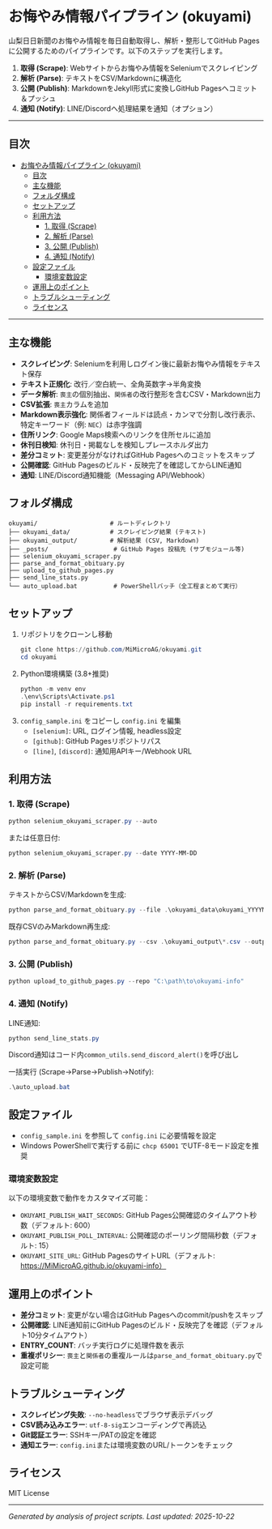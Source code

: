 # お悔やみ情報パイプライン (okuyami)

山梨日日新聞のお悔やみ情報を毎日自動取得し、解析・整形してGitHub Pagesに公開するためのパイプラインです。以下のステップを実行します。

1. **取得 (Scrape)**: Webサイトからお悔やみ情報をSeleniumでスクレイピング
2. **解析 (Parse)**: テキストをCSV/Markdownに構造化
3. **公開 (Publish)**: MarkdownをJekyll形式に変換しGitHub Pagesへコミット＆プッシュ
4. **通知 (Notify)**: LINE/Discordへ処理結果を通知（オプション）

---

## 目次

- [お悔やみ情報パイプライン (okuyami)](#お悔やみ情報パイプライン-okuyami)
  - [目次](#目次)
  - [主な機能](#主な機能)
  - [フォルダ構成](#フォルダ構成)
  - [セットアップ](#セットアップ)
  - [利用方法](#利用方法)
    - [1. 取得 (Scrape)](#1-取得-scrape)
    - [2. 解析 (Parse)](#2-解析-parse)
    - [3. 公開 (Publish)](#3-公開-publish)
    - [4. 通知 (Notify)](#4-通知-notify)
  - [設定ファイル](#設定ファイル)
    - [環境変数設定](#環境変数設定)
  - [運用上のポイント](#運用上のポイント)
  - [トラブルシューティング](#トラブルシューティング)
  - [ライセンス](#ライセンス)

---

## 主な機能

- **スクレイピング**: Seleniumを利用しログイン後に最新お悔やみ情報をテキスト保存
- **テキスト正規化**: 改行／空白統一、全角英数字→半角変換
- **データ解析**: `喪主`の個別抽出、`関係者`の改行整形を含むCSV・Markdown出力
- **CSV拡張**: `喪主`カラムを追加
- **Markdown表示強化**: 関係者フィールドは読点・カンマで分割し改行表示、特定キーワード（例: `NEC`）は赤字強調
- **住所リンク**: Google Maps検索へのリンクを住所セルに追加
- **休刊日検知**: 休刊日・掲載なしを検知しプレースホルダ出力
- **差分コミット**: 変更差分がなければGitHub Pagesへのコミットをスキップ
- **公開確認**: GitHub Pagesのビルド・反映完了を確認してからLINE通知
- **通知**: LINE/Discord通知機能（Messaging API/Webhook）

## フォルダ構成

```
okuyami/                    # ルートディレクトリ
├── okuyami_data/           # スクレイピング結果 (テキスト)
├── okuyami_output/         # 解析結果 (CSV, Markdown)
├── _posts/                  # GitHub Pages 投稿先 (サブモジュール等)
├── selenium_okuyami_scraper.py
├── parse_and_format_obituary.py
├── upload_to_github_pages.py
├── send_line_stats.py
└── auto_upload.bat          # PowerShellバッチ（全工程まとめて実行）
```

## セットアップ

1. リポジトリをクローンし移動
   ```powershell
   git clone https://github.com/MiMicroAG/okuyami.git
   cd okuyami
   ```
2. Python環境構築 (3.8+推奨)
   ```powershell
   python -m venv env
   .\env\Scripts\Activate.ps1
   pip install -r requirements.txt
   ```
3. `config_sample.ini` をコピーし `config.ini` を編集
   - `[selenium]`: URL, ログイン情報, headless設定
   - `[github]`: GitHub Pagesリポジトリパス
   - `[line]`, `[discord]`: 通知用APIキー/Webhook URL

## 利用方法

### 1. 取得 (Scrape)
```powershell
python selenium_okuyami_scraper.py --auto
``` 
または任意日付:
```powershell
python selenium_okuyami_scraper.py --date YYYY-MM-DD
```

### 2. 解析 (Parse)
テキストからCSV/Markdownを生成:
```powershell
python parse_and_format_obituary.py --file .\okuyami_data\okuyami_YYYYMMDD.txt --output-dir .\okuyami_output
```
既存CSVのみMarkdown再生成:
```powershell
python parse_and_format_obituary.py --csv .\okuyami_output\*.csv --output-dir .\okuyami_output
```

### 3. 公開 (Publish)
```powershell
python upload_to_github_pages.py --repo "C:\path\to\okuyami-info"
```

### 4. 通知 (Notify)
LINE通知:
```powershell
python send_line_stats.py
```
Discord通知はコード内`common_utils.send_discord_alert()`を呼び出し

一括実行 (Scrape→Parse→Publish→Notify):
```powershell
.\auto_upload.bat
```

## 設定ファイル

- `config_sample.ini` を参照して `config.ini` に必要情報を設定
- Windows PowerShellで実行する前に `chcp 65001` でUTF-8モード設定を推奨

### 環境変数設定

以下の環境変数で動作をカスタマイズ可能：

- `OKUYAMI_PUBLISH_WAIT_SECONDS`: GitHub Pages公開確認のタイムアウト秒数（デフォルト: 600）
- `OKUYAMI_PUBLISH_POLL_INTERVAL`: 公開確認のポーリング間隔秒数（デフォルト: 15）
- `OKUYAMI_SITE_URL`: GitHub PagesのサイトURL（デフォルト: https://MiMicroAG.github.io/okuyami-info）

## 運用上のポイント

- **差分コミット**: 変更がない場合はGitHub Pagesへのcommit/pushをスキップ
- **公開確認**: LINE通知前にGitHub Pagesのビルド・反映完了を確認（デフォルト10分タイムアウト）
- **ENTRY_COUNT**: バッチ実行ログに処理件数を表示
- **重複ポリシー**: `喪主`と`関係者`の重複ルールは`parse_and_format_obituary.py`で設定可能

## トラブルシューティング

- **スクレイピング失敗**: `--no-headless`でブラウザ表示デバッグ
- **CSV読み込みエラー**: `utf-8-sig`エンコーディングで再読込
- **Git認証エラー**: SSHキー/PATの設定を確認
- **通知エラー**: `config.ini`または環境変数のURL/トークンをチェック

## ライセンス

MIT License

---
*Generated by analysis of project scripts. Last updated: 2025-10-22*
